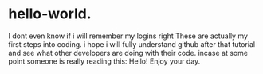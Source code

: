 # hello-world.
I dont even know if i will remember my logins right
These are actually my first steps into coding. i hope i will fully understand github after that tutorial and see what other developers are doing with their code. incase at some point someone is really reading this: Hello! Enjoy your day.
